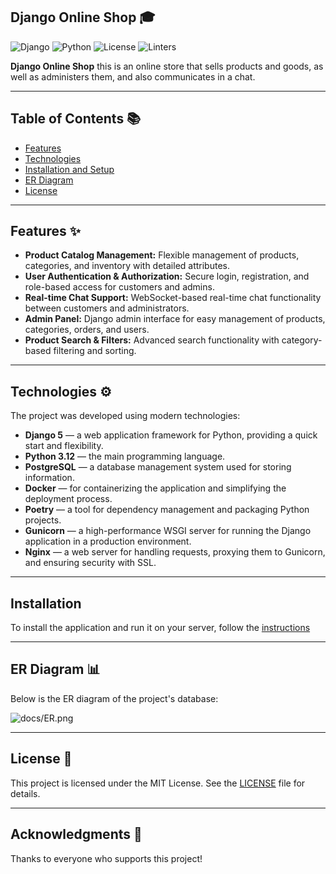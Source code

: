 ## Django Online Shop 🎓

![Django](https://img.shields.io/badge/Django-5-green)
![Python](https://img.shields.io/badge/Python|3.12-blue)
![License](https://img.shields.io/badge/License-MIT-yellow)
![Linters](https://github.com/macalistervadim/django-educa/actions/workflows/linters.yml/badge.svg)

**Django Online Shop** this is an online store that sells products and goods, as well as administers them, and also communicates in a chat.

---

## Table of Contents 📚

- [Features](#features-)
- [Technologies](#technologies-️)
- [Installation and Setup](#installation)
- [ER Diagram](#er-diagram-)
- [License](#license-)

---

## Features ✨

- **Product Catalog Management:** Flexible management of products, categories, and inventory with detailed attributes.
- **User Authentication & Authorization:** Secure login, registration, and role-based access for customers and admins.
- **Real-time Chat Support:** WebSocket-based real-time chat functionality between customers and administrators.
- **Admin Panel:** Django admin interface for easy management of products, categories, orders, and users.
- **Product Search & Filters:** Advanced search functionality with category-based filtering and sorting.

---

## Technologies ⚙️

The project was developed using modern technologies:

- **Django 5** — a web application framework for Python, providing a quick start and flexibility.
- **Python 3.12** — the main programming language.
- **PostgreSQL** — a database management system used for storing information.
- **Docker** — for containerizing the application and simplifying the deployment process.
- **Poetry** — a tool for dependency management and packaging Python projects.
- **Gunicorn** — a high-performance WSGI server for running the Django application in a production environment.
- **Nginx** — a web server for handling requests, proxying them to Gunicorn, and ensuring security with SSL.

---

## Installation

To install the application and run it on your server, follow the [instructions](docs/START.md)

---

## ER Diagram 📊

Below is the ER diagram of the project's database:

![docs/ER.png](docs/ER.png)

---

## License 📜

This project is licensed under the MIT License. See the [LICENSE](LICENCE.md) file for details.

---

## Acknowledgments 🙏

Thanks to everyone who supports this project!
